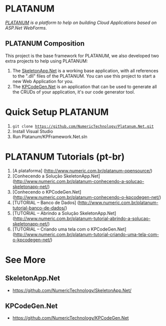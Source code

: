 PLATANUM
======
*[PLATANUM](https://numeric.com.br) is a platform to help on building Cloud Applications based on ASP.Net WebForms.*

PLATANUM Composition
------------
This project is the base framework for PLATANUM, we also developed two extra projects to help using PLATANUM:
1. The [SkeletonApp.Net](https://github.com/NumericTechnology/SkeletonApp.Net) is a working base application, with all references to the ".dll" files of the PLATANUM. You can use this project to start a new Web Application for you.
1. The [KPCodeGen.Net](https://github.com/NumericTechnology/KPCodeGen.Net) is an application that can be used to generate all the CRUDs of your application, it's our code generator tool.

Quick Setup PLATANUM
======
1. <code>git clone https://github.com/NumericTechnology/Platanum.Net.git</code>
1. Install Visual Studio
1. Run Platanum/KPFramework.Net.sln

PLATANUM Tutorials (pt-br)
======
1. [A plataforma] (http://www.numeric.com.br/platanum-opensource/)
1. [Conhecendo a Solução SkeletonApp.Net] (http://www.numeric.com.br/platanum-conhecendo-a-solucao-skeletonapp-net/)
1. [Conhecendo o KPCodeGen.Net] (http://www.numeric.com.br/platanum-conhecendo-o-kpcodegen-net/)
1. [TUTORIAL – Banco de Dados] (http://www.numeric.com.br/platanum-tutorial-banco-de-dados/)
1. [TUTORIAL – Abrindo a Solução SkeletonApp.Net] (http://www.numeric.com.br/platanum-tutorial-abrindo-a-solucao-skeletonapp-net/)
1. [TUTORIAL – Criando uma tela com o KPCodeGen.Net] (http://www.numeric.com.br/platanum-tutorial-criando-uma-tela-com-o-kpcodegen-net/)

See More
======

SkeletonApp.Net
------------
 - https://github.com/NumericTechnology/SkeletonApp.Net/
 
KPCodeGen.Net
------------
 - https://github.com/NumericTechnology/KPCodeGen.Net
 
